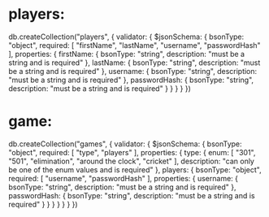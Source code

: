 # players:
db.createCollection("players", {
    validator: {
        $jsonSchema: {
            bsonType: "object",
            required: [ "firstName", "lastName", "username", "passwordHash" ],
            properties: {
                firstName: {
                    bsonType: "string",
                    description: "must be a string and is required"
                },
                lastName: {
                    bsonType: "string",
                    description: "must be a string and is required"
                },
                username: {
                    bsonType: "string",
                    description: "must be a string and is required"
                },
                passwordHash: {
                    bsonType: "string",
                    description: "must be a string and is required"
                }
            }
        }
    }
})

# game:
db.createCollection("games", {
    validator: {
        $jsonSchema: {
            bsonType: "object",
            required: [ "type", "players" ],
            properties: {
                type: {
                    enum: [ "301", "501", "elimination", "around the clock", "cricket" ],
                    description: "can only be one of the enum values and is required"
                },
                players: {
                    bsonType: "object",
                    required: [ "username", "passwordHash" ],
                    properties: {
                        username: {
                            bsonType: "string",
                            description: "must be a string and is required"
                        },
                        passwordHash: {
                            bsonType: "string",
                            description: "must be a string and is required"
                        }
                    }
                }
            }
        }
    }
})

